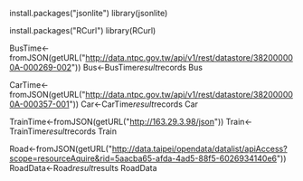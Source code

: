 install.packages("jsonlite")
library(jsonlite)

install.packages("RCurl")
library(RCurl)

BusTime<-fromJSON(getURL("http://data.ntpc.gov.tw/api/v1/rest/datastore/382000000A-000269-002"))
Bus<-BusTime$result$records
Bus

CarTime<-fromJSON(getURL("http://data.ntpc.gov.tw/api/v1/rest/datastore/382000000A-000357-001"))
Car<-CarTime$result$records
Car

TrainTime<-fromJSON(getURL("http://163.29.3.98/json"))
Train<-TrainTime$result$records
Train

Road<-fromJSON(getURL("http://data.taipei/opendata/datalist/apiAccess?scope=resourceAquire&rid=5aacba65-afda-4ad5-88f5-6026934140e6"))
RoadData<-Road$result$results
RoadData

